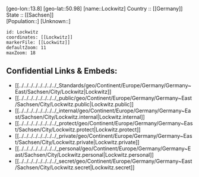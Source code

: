 ﻿---
location: [50.98,13.8] 
mapzoom: [7,12] 
mapmarker: city 
type: City
tags:
- geo/City


SpocWebEntityId: 32066
isDeleted: false
confidential: public

---
[geo-lon::13.8] 
[geo-lat::50.98] 
[name::Lockwitz] 
Country :: [[Germany]]  
State :: [[Sachsen]]  
[Population::] 
[Unknown::] 


```leaflet
id: Lockwitz
coordinates: [[Lockwitz]] 
markerFile: [[Lockwitz]] 
defaultZoom: 11 
maxZoom: 18
```


## Confidential Links & Embeds: 
- [[../../../../../../../../_Standards/geo/Continent/Europe/Germany/Germany~East/Sachsen/City/Lockwitz|Lockwitz]] 
- [[../../../../../../../../_public/geo/Continent/Europe/Germany/Germany~East/Sachsen/City/Lockwitz.public|Lockwitz.public]] 
- [[../../../../../../../../_internal/geo/Continent/Europe/Germany/Germany~East/Sachsen/City/Lockwitz.internal|Lockwitz.internal]] 
- [[../../../../../../../../_protect/geo/Continent/Europe/Germany/Germany~East/Sachsen/City/Lockwitz.protect|Lockwitz.protect]] 
- [[../../../../../../../../_private/geo/Continent/Europe/Germany/Germany~East/Sachsen/City/Lockwitz.private|Lockwitz.private]] 
- [[../../../../../../../../_personal/geo/Continent/Europe/Germany/Germany~East/Sachsen/City/Lockwitz.personal|Lockwitz.personal]] 
- [[../../../../../../../../_secret/geo/Continent/Europe/Germany/Germany~East/Sachsen/City/Lockwitz.secret|Lockwitz.secret]] 
